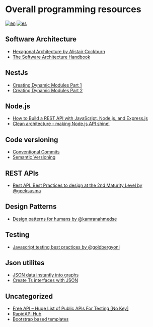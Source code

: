 # Overall programming resources

[![en](https://img.shields.io/badge/lang--en-english-brightgreen)](https://github.com/tomas95go/overall-programming-resources/blob/main/README.md)
[![es](https://img.shields.io/badge/lang--es-espa%C3%B1ol-blue)](https://github.com/tomas95go/overall-programming-resources/blob/main/README.es.md)

## Software Architecture

- [Hexagonal Architecture by Alistair Cockburn](https://alistair.cockburn.us/hexagonal-architecture/)
- [The Software Architecture Handbook](https://www.freecodecamp.org/news/an-introduction-to-software-architecture-patterns/)

## NestJs

- [Creating Dynamic Modules Part 1](https://dev.to/tkssharma/creating-dynamic-modules-in-nest-js-part-1-2n0d)
- [Creating Dynamic Modules Part 2](https://dev.to/tkssharma/creating-dynamic-modules-in-nest-js-part-2-g1j)

## Node.js

- [How to Build a REST API with JavaScript, Node.js, and Express.js](https://www.freecodecamp.org/news/rest-api-design-best-practices-build-a-rest-api)
- [Clean architecture - making Node.js API shine!](https://itnext.io/clean-architecture-making-node-js-api-shine-38134b8f9b5c)

## Code versioning

- [Conventional Commits](https://www.conventionalcommits.org)
- [Semantic Versioning](https://semver.org/)

## REST APIs

- [Rest API. Best Practices to design at the 2nd Maturity Level by @geeksusma](https://github.com/geeksusma/rest-2nd-level)

## Design Patterns

- [Design patterns for humans by @kamranahmedse](https://github.com/kamranahmedse/design-patterns-for-humans)

## Testing

- [Javascript testing best practices by @goldbergyoni](https://github.com/goldbergyoni/javascript-testing-best-practices)

## Json utilites
- [JSON data instantly into graphs ](https://jsoncrack.com/)
- [Create Ts interfaces with JSON ](http://json2ts.com/)
 
## Uncategorized

- [Free API – Huge List of Public APIs For Testing [No Key] ](https://apipheny.io/free-api/)
- [RapidAPI Hub](https://rapidapi.com/hub)
- [Bootstrap based templates](https://github.com/mdbootstrap/bootstrap-shopping-carts)
